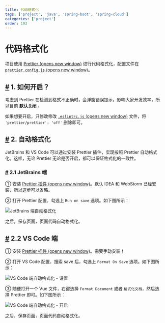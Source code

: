 ```yaml
---
title: 代码格式化
tags: ['project', 'java', 'spring-boot', 'spring-cloud']
categories: ['project']
order: 193
---
```

# 代码格式化

项目使用 [Prettier  (opens new window)](https://prettier.io/) 进行代码格式化，配置文件在 [`prettier.config.js`  (opens new window)](https://github.com/yudaocode/yudao-ui-admin-vue3/blob/master/prettier.config.js)。

 ## [#](#_1-如何开启) 1. 如何开启？

 考虑到 Prettier 在检测到格式不正确时，会弹窗错误提示，影响大家开发效率，所以目前 **默认关闭** 。

 如果想要开启，只修改修改 [`.eslintrc.js`  (opens new window)](https://github.com/yudaocode/yudao-ui-admin-vue3/blob/master/.eslintignore) 文件，将 `'prettier/prettier': 'off'` 删除即可。

 ## [#](#_2-自动格式化) 2. 自动格式化

 JetBrains 和 VS Code 可以通过安装 Prettier 插件，实现按照 Prettier 自动格式化。这样，无论 Prettier 无论是否开启，都可以保证格式化的一致性。

 ### [#](#_2-1-jetbrains-端) 2.1 JetBrains 端

 ① 安装 [Prettier 插件  (opens new window)](https://plugins.jetbrains.com/plugin/10456-prettier)。默认 IDEA 和 WebStorm 已经安装，所以这步可以省略。

 ② 打开 Prettier 配置，勾选上 `Run on save` 选项。如下图所示：

 ![JetBrains 端自动格式化](https://doc.iocoder.cn/img/Vue3/%E4%BB%A3%E7%A0%81%E6%A0%BC%E5%BC%8F%E5%8C%96/JetBrains%E8%87%AA%E5%8A%A8%E4%BF%9D%E5%AD%98.png)

 之后，保存页面，页面代码自动格式化。

 ## [#](#_2-2-vs-code-端) 2.2 VS Code 端

 ① 安装 [Prettier 插件  (opens new window)](https://marketplace.visualstudio.com/items?itemName=esbenp.prettier-vscode)。需要手动安装！

 ② 打开 VS Code 配置，搜索 save 后，勾选上 `Format On Save` 选项。如下图所示：

 ![VS Code 端自动格式化 - 设置](https://doc.iocoder.cn/img/Vue3/%E4%BB%A3%E7%A0%81%E6%A0%BC%E5%BC%8F%E5%8C%96/VSCode%E8%87%AA%E5%8A%A8%E4%BF%9D%E5%AD%98.png)

 ③ 随便打开一个 Vue 文件，右键选择 `Format Document` 或者 `格式化文档`，然后选择 Prettier 即可。如下图所示：

 ![VS Code 端自动格式化 - 开启](https://doc.iocoder.cn/img/Vue3/%E4%BB%A3%E7%A0%81%E6%A0%BC%E5%BC%8F%E5%8C%96/VSCode%E8%87%AA%E5%8A%A8%E4%BF%9D%E5%AD%982.png)

 之后，保存页面，页面代码自动格式化。

